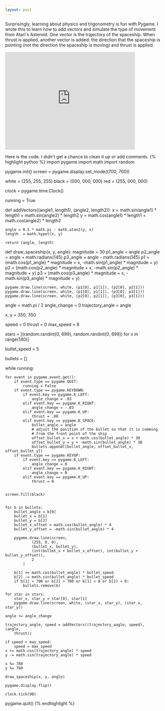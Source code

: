 ```yaml
---
layout: post
---
```

Surprisingly, learning about physics and trigonometry is fun with Pygame. I wrote this to learn how to add vectors and simulate the type of movement from Atari's Asteroid. One vector is the trajectory of the spaceship. When thrust is applied, another vector is added: the direction that the spaceship is pointing (not the direction the spaceship is moving) and thrust is applied.

<iframe width="420" height="315" src="https://www.youtube.com/embed/yYtHLOhZtHQ" frameborder="0" allowfullscreen></iframe>

Here is the code. I didn't get a chance to clean it up or add comments.
{% highlight python %}
import pygame
import math
import random

pygame.init()
screen = pygame.display.set_mode((700, 700))

white   = (255, 255, 255)
black   = (000, 000, 000)
red     = (255, 000, 000)

clock = pygame.time.Clock()

running = True

def addVectors((angle1, length1), (angle2, length2)):
    x  = math.sin(angle1) * length1 + math.sin(angle2) * length2
    y  = math.cos(angle1) * length1 + math.cos(angle2) * length2
    
    angle = 0.5 * math.pi - math.atan2(y, x)
    length  = math.hypot(x, y)

    return (angle, length)

def draw_spaceship(x, y, angle):
    magnitude = 30
    p1_angle = angle
    p2_angle = angle + math.radians(145)
    p3_angle = angle - math.radians(145)
    p1 = (math.cos(p1_angle) * magnitude + x, -math.sin(p1_angle) * magnitude + y)
    p2 = (math.cos(p2_angle) * magnitude + x, -math.sin(p2_angle) * magnitude + y)
    p3 = (math.cos(p3_angle) * magnitude + x, -math.sin(p3_angle) * magnitude + y)

    pygame.draw.line(screen, white, (p1[0], p1[1]), (p2[0], p2[1]))
    pygame.draw.line(screen, white, (p1[0], p1[1]), (p3[0], p3[1]))
    pygame.draw.line(screen, white, (p2[0], p2[1]), (p3[0], p3[1]))


angle = math.pi / 2
angle_change = 0
trajectory_angle = angle

x, y = 350, 350

speed = 0
thrust = 0
max_speed = 8

stars = [(random.randint(0, 699), random.randint(0, 699)) for x in range(140)]

bullet_speed = 5

bullets = []

while running:

    for event in pygame.event.get():
        if event.type == pygame.QUIT:
            running = False
        if event.type == pygame.KEYDOWN:
            if event.key == pygame.K_LEFT:
                angle_change = .03
            elif event.key == pygame.K_RIGHT:
                angle_change = -.03
            elif event.key == pygame.K_UP:
                thrust = .08
            elif event.key == pygame.K_SPACE:
                bullet_angle = angle
                # adjust the position of the bullet so that it is comming
                # from the front point of the ship
                offset_bullet_x = x + math.cos(bullet_angle) * 30
                offset_bullet_y = y + -math.sin(bullet_angle) * 30
                bullets.append([bullet_angle, offset_bullet_x, offset_bullet_y])
        if event.type == pygame.KEYUP:
            if event.key == pygame.K_LEFT:
                angle_change = 0
            elif event.key == pygame.K_RIGHT:
                angle_change = 0
            elif event.key == pygame.K_UP:
                thrust = 0


    screen.fill(black)

    
    for b in bullets:
        bullet_angle = b[0]
        bullet_x = b[1]
        bullet_y = b[2]
        bullet_x_offset = math.cos(bullet_angle) * 4
        bullet_y_offset = -math.sin(bullet_angle) * 4

        pygame.draw.line(screen,
                (255, 0, 0),
                (bullet_x, bullet_y),
                (int(bullet_x + bullet_x_offset), int(bullet_y + bullet_y_offset)),
                2
            )

        b[1] += math.cos(bullet_angle) * bullet_speed
        b[2] -= math.sin(bullet_angle) * bullet_speed
        if b[1] > 700 or b[2] > 700 or b[1] < 0 or b[2] < 0:
            bullets.remove(b)

    for star in stars:
        star_x, star_y = star[0], star[1]
        pygame.draw.line(screen, white, (star_x, star_y), (star_x, star_y))

    angle += angle_change

    trajectory_angle, speed = addVectors((trajectory_angle, speed), (angle,
        thrust))

    if speed > max_speed:
        speed = max_speed
    x += math.cos(trajectory_angle) * speed
    y -= math.sin(trajectory_angle) * speed

    x %= 760
    y %= 760

    draw_spaceship(x, y, angle)

    pygame.display.flip()

    clock.tick(90)

pygame.quit()
{% endhighlight %}
